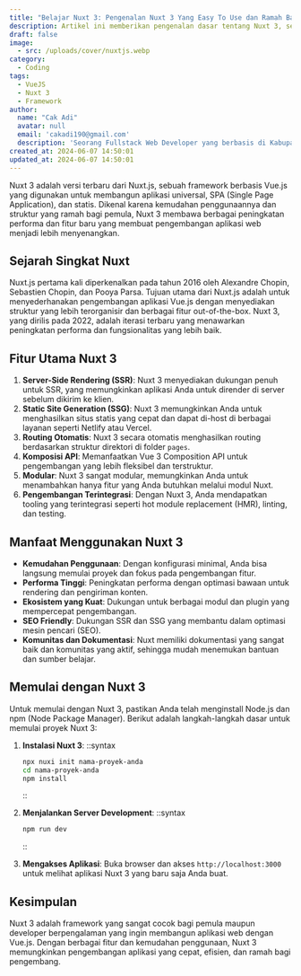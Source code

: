 ```yaml
---
title: "Belajar Nuxt 3: Pengenalan Nuxt 3 Yang Easy To Use dan Ramah Bagi Pemula"
description: Artikel ini memberikan pengenalan dasar tentang Nuxt 3, sebuah framework Vue.js yang mudah digunakan dan ramah bagi pemula, serta mengulas fitur-fitur utama dan manfaat penggunaannya.
draft: false
image:
  - src: /uploads/cover/nuxtjs.webp
category:
  - Coding
tags:
  - VueJS
  - Nuxt 3
  - Framework
author:
  name: "Cak Adi"
  avatar: null
  email: 'cakadi190@gmail.com'
  description: 'Seorang Fullstack Web Developer yang berbasis di Kabupaten Ngawi yang suka sekali dengan desain dan juga hal yang berbau teknologi.'
created_at: 2024-06-07 14:50:01
updated_at: 2024-06-07 14:50:01
---
```


Nuxt 3 adalah versi terbaru dari Nuxt.js, sebuah framework berbasis Vue.js yang digunakan untuk membangun aplikasi universal, SPA (Single Page Application), dan statis. Dikenal karena kemudahan penggunaannya dan struktur yang ramah bagi pemula, Nuxt 3 membawa berbagai peningkatan performa dan fitur baru yang membuat pengembangan aplikasi web menjadi lebih menyenangkan.

## Sejarah Singkat Nuxt

Nuxt.js pertama kali diperkenalkan pada tahun 2016 oleh Alexandre Chopin, Sebastien Chopin, dan Pooya Parsa. Tujuan utama dari Nuxt.js adalah untuk menyederhanakan pengembangan aplikasi Vue.js dengan menyediakan struktur yang lebih terorganisir dan berbagai fitur out-of-the-box. Nuxt 3, yang dirilis pada 2022, adalah iterasi terbaru yang menawarkan peningkatan performa dan fungsionalitas yang lebih baik.

## Fitur Utama Nuxt 3

1. **Server-Side Rendering (SSR)**: Nuxt 3 menyediakan dukungan penuh untuk SSR, yang memungkinkan aplikasi Anda untuk dirender di server sebelum dikirim ke klien.
2. **Static Site Generation (SSG)**: Nuxt 3 memungkinkan Anda untuk menghasilkan situs statis yang cepat dan dapat di-host di berbagai layanan seperti Netlify atau Vercel.
3. **Routing Otomatis**: Nuxt 3 secara otomatis menghasilkan routing berdasarkan struktur direktori di folder `pages`.
4. **Komposisi API**: Memanfaatkan Vue 3 Composition API untuk pengembangan yang lebih fleksibel dan terstruktur.
5. **Modular**: Nuxt 3 sangat modular, memungkinkan Anda untuk menambahkan hanya fitur yang Anda butuhkan melalui modul Nuxt.
6. **Pengembangan Terintegrasi**: Dengan Nuxt 3, Anda mendapatkan tooling yang terintegrasi seperti hot module replacement (HMR), linting, dan testing.

## Manfaat Menggunakan Nuxt 3

- **Kemudahan Penggunaan**: Dengan konfigurasi minimal, Anda bisa langsung memulai proyek dan fokus pada pengembangan fitur.
- **Performa Tinggi**: Peningkatan performa dengan optimasi bawaan untuk rendering dan pengiriman konten.
- **Ekosistem yang Kuat**: Dukungan untuk berbagai modul dan plugin yang mempercepat pengembangan.
- **SEO Friendly**: Dukungan SSR dan SSG yang membantu dalam optimasi mesin pencari (SEO).
- **Komunitas dan Dokumentasi**: Nuxt memiliki dokumentasi yang sangat baik dan komunitas yang aktif, sehingga mudah menemukan bantuan dan sumber belajar.

## Memulai dengan Nuxt 3

Untuk memulai dengan Nuxt 3, pastikan Anda telah menginstall Node.js dan npm (Node Package Manager). Berikut adalah langkah-langkah dasar untuk memulai proyek Nuxt 3:

1. **Instalasi Nuxt 3**:
    ::syntax
    ```bash
    npx nuxi init nama-proyek-anda
    cd nama-proyek-anda
    npm install
    ```
    ::

2. **Menjalankan Server Development**:
    ::syntax
    ```bash
    npm run dev
    ```
    ::

3. **Mengakses Aplikasi**:
    Buka browser dan akses `http://localhost:3000` untuk melihat aplikasi Nuxt 3 yang baru saja Anda buat.

## Kesimpulan

Nuxt 3 adalah framework yang sangat cocok bagi pemula maupun developer berpengalaman yang ingin membangun aplikasi web dengan Vue.js. Dengan berbagai fitur dan kemudahan penggunaan, Nuxt 3 memungkinkan pengembangan aplikasi yang cepat, efisien, dan ramah bagi pengembang.

